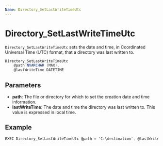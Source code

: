```yaml
---
Name: Directory_SetLastWriteTimeUtc
---
```


# Directory_SetLastWriteTimeUtc

`Directory_SetLastWriteTimeUtc` sets the date and time, in Coordinated Universal Time (UTC) format, that a directory was last written to.
```csharp
Directory_SetLastWriteTimeUtc 
	@path NVARCHAR (MAX),
	@lastWriteTime DATETIME
```

## Parameters

 - **path**: The file or directory for which to set the creation date and time information.
 - **lastWriteTime**: The date and time the directory was last written to. This value is expressed in local time.

## Example

```csharp
EXEC Directory_SetLastWriteTimeUtc @path = 'C:\destination', @lastWriteTime = '2018-12-05 8:00:00 AM'
```


